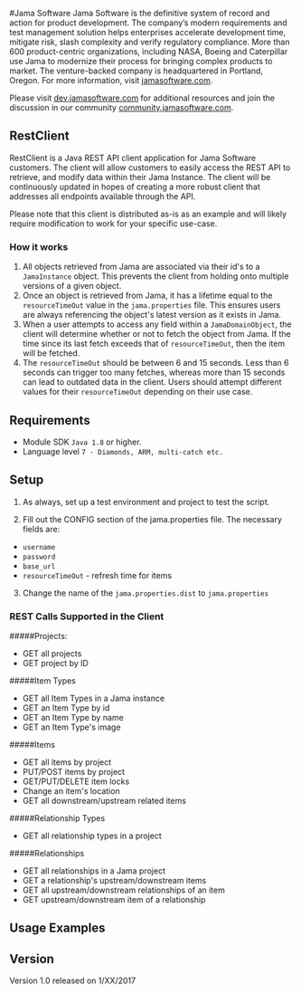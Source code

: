 #Jama Software
Jama Software is the definitive system of record and action for product development. The company’s modern requirements and test management solution helps enterprises accelerate development time, mitigate risk, slash complexity and verify regulatory compliance. More than 600 product-centric organizations, including NASA, Boeing and Caterpillar use Jama to modernize their process for bringing complex products to market. The venture-backed company is headquartered in Portland, Oregon. For more information, visit [jamasoftware.com](http://jamasoftware.com).

Please visit [dev.jamasoftware.com](http://dev.jamasoftware.com) for additional resources and join the discussion in our community [community.jamasoftware.com](http://community.jamasoftware.com).

## RestClient
RestClient is a Java REST API client application for Jama Software customers. The client will allow customers to easily access the REST API to retrieve, and modify data within their Jama Instance. 
The client will be continuously updated in hopes of creating a more robust client that addresses all endpoints available through the API.

Please note that this client is distributed as-is as an example and will likely require modification to work for your specific use-case.

### How it works
1. All objects retrieved from Jama are associated via their id's to a `JamaInstance` object. This prevents the client from holding onto multiple versions of a given object. 
2. Once an object is retrieved from Jama, it has a lifetime equal to the `resourceTimeOut` value in the `jama.properties` file. This ensures users are always referencing the object's latest version as it exists in Jama.
3. When a user attempts to access any field within a `JamaDomainObject`, the client will determine whether or not to fetch the object from Jama. If the time since its last fetch exceeds that of `resourceTimeOut`, then the item will be fetched.
4. The `resourceTimeOut` should be between 6 and 15 seconds. Less than 6 seconds can trigger too many fetches, whereas more than 15 seconds can lead to outdated data in the client. Users should attempt different values for their `resourceTimeOut` depending on their use case. 



## Requirements
- Module SDK `Java 1.8` or higher.
- Language level `7 - Diamonds, ARM, multi-catch etc.`



## Setup
1. As always, set up a test environment and project to test the script.

2. Fill out the CONFIG section of the jama.properties file.  The necessary fields are:
  - ```username```
  - ```password```
  - ```base_url```
  - ```resourceTimeOut```     - refresh time for items
  
3. Change the name of the `jama.properties.dist`  to  `jama.properties`



### REST Calls Supported in the Client

#####Projects: 
- GET all projects 
- GET project by ID

#####Item Types
- GET all Item Types in a Jama instance 
- GET an Item Type by id
- GET an Item Type by name
- GET an Item Type's image

#####Items
- GET all items by project 
- PUT/POST items by project
- GET/PUT/DELETE item locks
- Change an item's location 
- GET all downstream/upstream related items

#####Relationship Types
- GET all relationship types in a project

#####Relationships
- GET all relationships in a Jama project 
- GET a relationship's upstream/downstream items
- GET all upstream/downstream relationships of an item
- GET upstream/downstream item of a relationship



## Usage Examples



## Version
Version 1.0 released on 1/XX/2017

